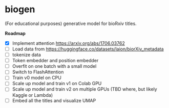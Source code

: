 # biogen

(For educational purposes) generative model for bioRxiv titles.

**Roadmap**

- [x] Implement attention https://arxiv.org/abs/1706.03762
- [ ] Load data from https://huggingface.co/datasets/laion/biorXiv_metadata
- [ ] tokenize data
- [ ] Token embedder and position embedder
- [ ] Overfit on one batch with a small model
- [ ] Switch to FlashAttention
- [ ] Train v0 model on CPU
- [ ] Scale up model and train v1 on Colab GPU
- [ ] Scale up model and train v2 on multiple GPUs (TBD where, but likely Kaggle or Lambda)
- [ ] Embed all the titles and visualize UMAP
